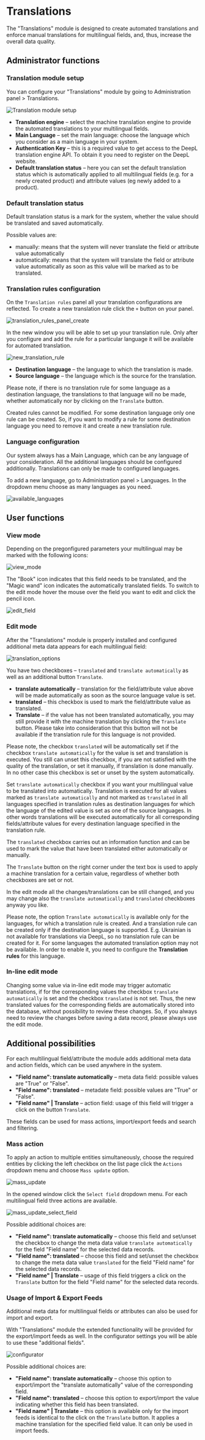 # Translations

The "Translations" module is designed to create automated translations and enforce manual translations for multilingual fields, and, thus, increase the overall data quality. 

## Administrator functions

### Translation module setup

You can configure your "Translations" module by going to Administration panel > Translations.

![Translation module setup](_assets/translation/translation_module_setup.png) 

- **Translation engine** – select the machine translation engine to provide the automated translations to your multilingual fields.
- **Main Language** – set the main language: choose the language which you consider as a main language in your system.
- **Authentication Key** – this is a required value to get access to the DeepL translation engine API. To obtain it you need to register on the DeepL website.
- **Default translation status** – here you can set the default translation status which is automatically applied to all multilingual fields (e.g. for a newly created product) and attribute values (eg newly added to a product).

### Default translation status

Default translation status is a mark for the system, whether the value should be translated and saved automatically.

Possible values are:
- manually: means that the system will never translate the field or attribute value automatically
- automatically: means that the system will translate the field or attribute value automatically as soon as this value will be marked as to be translated.

### Translation rules configuration

On the `Translation rules` panel all your translation configurations are reflected. To create a new translation rule click the `+` button on your panel.

![translation_rules_panel_create](_assets/translation/translation_rules_panel_create.png)  
 
In the new window you will be able to set up your translation rule. Only after you configure and add the rule for a particular language it will be available for automated translation.

![new_translation_rule](_assets/translation/new_translation_rule.png)  

- **Destination language** – the language to which the translation is made.
- **Source language** – the language which is the source for the translation.

Please note, if there is no translation rule for some language as a destination language, the translations to that language will no be made, whether automatically nor by clicking on the `Translate` button.

Created rules cannot be modified. For some destination language only one rule can be created. So, if you want to modify a rule for some destination language you need to remove it and create a new translation rule.

### Language configuration

Our system always has a Main Language, which can be any language of your consideration. All the additional languages should be configured additionally. Translations can only be made to configured languages.

To add a new language, go to Administration panel > Languages. In the dropdown menu choose as many languages as you need.

![available_languages](_assets/translation/available_languages.png) 

## User functions

### View mode

Depending on the pregonfigured parameters your multilingual may be marked with the following icons:

![view_mode](_assets/translation/view_mode.png) 

The "Book" icon indicates that this field needs to be translated, and the "Magic wand" icon indicates the automatically translated fields.
To switch to the edit mode hover the mouse over the field you want to edit and click the pencil icon. 

![edit_field](_assets/translation/edit_field.png)  

### Edit mode

After the "Translations" module is properly installed and configured additional meta data appears for each multilingual field:

![translation_options](_assets/translation/translation_options.png) 

You have two checkboxes – `translated` and `translate automatically` as well as an additional button `Translate`.

- **translate automatically** – translation for the field/attribute value above will be made automatically as soon as the source language value is set.
- **translated** – this checkbox is used to mark the field/attribute value as translated.
- **Translate** – if the value has not been translated automatically, you may still provide it with the machine translation by clicking the `Translate` button. Please take into consideration that this button will not be available if the translation rule for this language is not provided.

Please note, the checkbox `translated` will be automatically set if the checkbox `translate automatically` for the value is set and translation is executed. 
You still can unset this checkbox, if you are not satisfied with the quality of the translation, or set it manually, if translation is done manually. In no other case this checkbox is set or unset by the system automatically.

Set `translate automatically` checkbox if you want your multilingual value to be translated into automatically. Translation is executed for all values marked as `translate automatically` and not marked as `translated` in all languages specified in translation rules as destination languages for which the language of the edited value is set as one of the source languages. In other words translations will be executed automatically for all corresponding fields/attribute values for every destination language specified in the translation rule. 

The `translated` checkbox carries out an information function and can be used to mark the value that have been translated either automatically or manually.

The `Translate` button on the right corner under the text box is used to apply a machine translation for a certain value, regardless of whether both checkboxes are set or not.

In the edit mode all the changes/translations can be still changed, and you may change also the `translate automatically` and `translated` checkboxes anyway you like.

Please note, the option `Translate automatically` is available only for the languages, for which a translation rule is created. And a translation rule can be created only if the destination language is supported. E.g. Ukrainian is not available for translations via DeepL, so no translation rule can be created for it.
For some languages the automated translation option may not be available. In order to enable it, you need to configure the **Translation rules** for this language.

### In-line edit mode

Changing some value via in-line edit mode may trigger automatic translations, if for the corresponding values the checkbox `translate automatically` is set and the checkbox `translated` is not set. Thus, the new translated values for the corresponding fields are automatically stored into the database, without possibility to review these changes. So, if you always need to review the changes before saving a data record, please always use the edit mode. 

## Additional possibilities

For each multilingual field/attribute the module adds additional meta data and action fields, which can be used anywhere in the system.
- **"Field name": translate automatically** – meta data field: possible values are "True" or "False".
- **"Field name": translated** – metadate field: possible values are "True" or "False".
- **"Field name" | Translate** – action field: usage of this field will trigger a click on the button `Translate`.

These fields can be used for mass actions, import/export feeds and search and filtering.

### Mass action

To apply an action to multiple entities simultaneously, choose the required entities by clicking the left checkbox on the list page click the `Actions` dropdown menu and choose `Mass update` option.

![mass_update](_assets/translation/mass_update.png)   

In the opened window click the `Select field` dropdown menu. For each multilingual field three actions are available.

![mass_update_select_field](_assets/translation/mass_update_select_field.png)  

Possible additional choices are:
- **"Field name": translate automatically** – choose this field and set/unset the checkbox to change the meta data value `translate automatically` for the field "Field name" for the selected data records.
- **"Field name": translated** – choose this field and set/unset the checkbox to change the meta data value `translated` for the field "Field name" for the selected data records.
- **"Field name" | Translate** – usage of this field triggers a click on the `Translate` button for the field "Field name" for the selected data records.


### Usage of Import & Export Feeds

Additional meta data for multilingual fields or attributes can also be used for import and export.

With "Translations" module the extended functionality will be provided for the export/import feeds as well. In the configurator settings you will be able to use these "additional fields". 


![configurator](_assets/translation/configurator.png) 

Possible additional choices are:

- **"Field name": translate automatically** – choose this option to export/import the "translate automatically" value of the corresponding field.
- **"Field name": translated** – choose this option to export/import the value indicating whether this field has been translated. 
- **"Field name" | Translate** – this option is available only for the import feeds is identical to the click on the `Translate` button. It applies a machine translation for the specified field value. It can only be used in import feeds.

